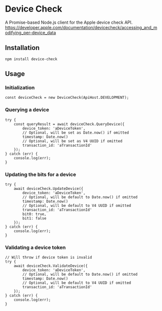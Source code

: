# Device Check
A Promise-based Node.js client for the Apple device check API.
https://developer.apple.com/documentation/devicecheck/accessing_and_modifying_per-device_data

## Installation
``` 
npm install device-check 
```

## Usage

### Initialization
```
const deviceCheck = new DeviceCheck(ApiHost.DEVELOPMENT);
```

### Querying a device
```
try {
    const queryResult = await deviceCheck.QueryDevice({ 
        device_token: 'aDeviceToken',
        // Optional, will be set as Date.now() if omitted
        timestamp: Date.now()
        // Optional, will be set as V4 UUID if omitted
        transaction_id: 'aTransactionId'
    });
} catch (err) {
    console.log(err);
}

```

### Updating the bits for a device
```
try {
    await deviceCheck.UpdateDevice({ 
        device_token: 'aDeviceToken',
        // Optional, will be default to Date.now() if omitted
        timestamp: Date.now()
        // Optional, will be default to V4 UUID if omitted
        transaction_id: 'aTransactionId'
        bit0: true,
        bit1: false
    });
} catch (err) {
    console.log(err);
}
```

### Validating a device token
```
// Will throw if device token is invalid
try {
    await deviceCheck.ValidateDevice({ 
        device_token: 'aDeviceToken',
        // Optional, will be default to Date.now() if omitted
        timestamp: Date.now()
        // Optional, will be default to V4 UUID if omitted
        transaction_id: 'aTransactionId'
    });
} catch (err) {
    console.log(err);
}
```

